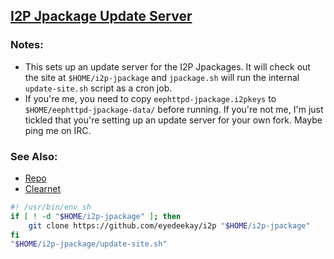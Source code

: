 [I2P Jpackage Update Server](jpackage.html)
-------------------------------------------

### Notes:

 - This sets up an update server for the I2P Jpackages. It will check out the
  site at `$HOME/i2p-jpackage` and `jpackage.sh` will run the internal
  `update-site.sh` script as a cron job.
 - If you're me, you need to copy `eephttpd-jpackage.i2pkeys` to `$HOME/eephttpd-jpackage-data/`
  before running. If you're not me, I'm just tickled that you're setting up an update server for
  your own fork. Maybe ping me on IRC.

### See Also:

 - [Repo](https://github.com/eyedeekay/i2p)
 - [Clearnet](https://eyedeekay.github.io/i2p)

```bash
#! /usr/bin/env sh
if [ ! -d "$HOME/i2p-jpackage" ]; then
	git clone https://github.com/eyedeekay/i2p "$HOME/i2p-jpackage"
fi
"$HOME/i2p-jpackage/update-site.sh"
```

